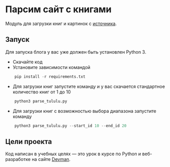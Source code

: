 # Парсим сайт с книгами

Модуль для загрузки книг и картинок с [источника](https://tululu.org/).

## Запуск

Для запуска блога у вас уже должен быть установлен Python 3.

- Скачайте код
- Установите зависимости командой 
```python
    pip install -r requirements.txt
```
- Для загрузки книг запустите команду и у вас скачается стандартное количество книг от 1 до 10 
```python
    python3 parse_tululu.py
```
- Для загрузки книг с возможностью выбора диапазона запустите команду 
```python
    python3 parse_tululu.py --start_id 10 --end_id 20
```

## Цели проекта

Код написан в учебных целях — это урок в курсе по Python и веб-разработке на сайте [Devman](https://dvmn.org).
